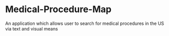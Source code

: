 # Medical-Procedure-Map
An application which allows user to search for medical procedures in the US via text and visual means
